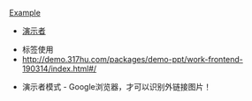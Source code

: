 [Example](https://github.com/hakimel/reveal.js/wiki/Example-Presentations)

- [演示者](http://noonteam.com/display/Soft/revealJS)

* <aside class="notes"> 标签使用
* http://demo.317hu.com/packages/demo-ppt/work-frontend-190314/index.html#/

- 演示者模式 - Google浏览器，才可以识别外链接图片！
